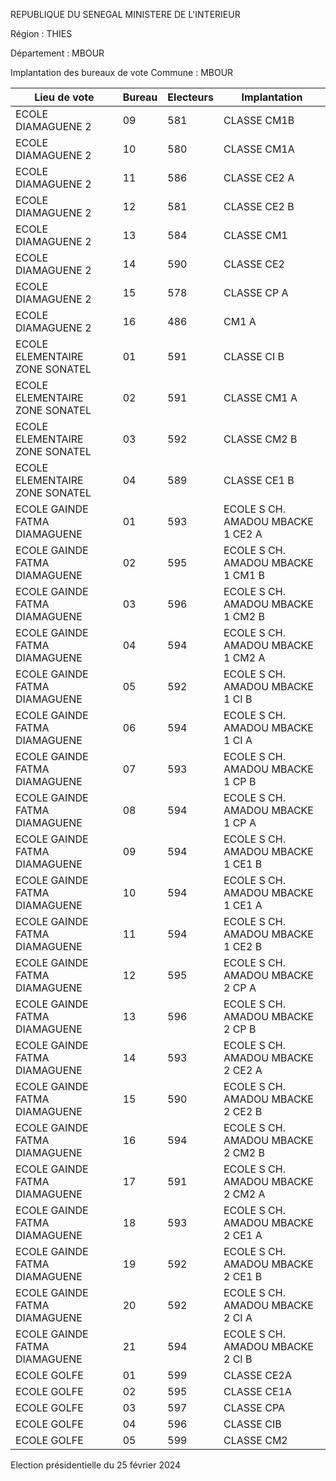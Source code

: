 REPUBLIQUE DU SENEGAL MINISTERE DE L'INTERIEUR

Région : THIES

Département : MBOUR

Implantation des bureaux de vote Commune : MBOUR

| Lieu de vote | Bureau | Electeurs | Implantation |
| - | - | - | - |
| ECOLE DIAMAGUENE 2 | 09 | 581 | CLASSE CM1B |
| ECOLE DIAMAGUENE 2 | 10 | 580 | CLASSE CM1A |
| ECOLE DIAMAGUENE 2 | 11 | 586 | CLASSE CE2 A |
| ECOLE DIAMAGUENE 2 | 12 | 581 | CLASSE CE2 B |
| ECOLE DIAMAGUENE 2 | 13 | 584 | CLASSE CM1 |
| ECOLE DIAMAGUENE 2 | 14 | 590 | CLASSE CE2 |
| ECOLE DIAMAGUENE 2 | 15 | 578 | CLASSE CP A |
| ECOLE DIAMAGUENE 2 | 16 | 486 | CM1 A |
| ECOLE ELEMENTAIRE ZONE SONATEL | 01 | 591 | CLASSE CI B |
| ECOLE ELEMENTAIRE ZONE SONATEL | 02 | 591 | CLASSE CM1 A |
| ECOLE ELEMENTAIRE ZONE SONATEL | 03 | 592 | CLASSE CM2 B |
| ECOLE ELEMENTAIRE ZONE SONATEL | 04 | 589 | CLASSE CE1 B |
| ECOLE GAINDE FATMA DIAMAGUENE | 01 | 593 | ECOLE S CH. AMADOU MBACKE 1 CE2 A |
| ECOLE GAINDE FATMA DIAMAGUENE | 02 | 595 | ECOLE S CH. AMADOU MBACKE 1 CM1 B |
| ECOLE GAINDE FATMA DIAMAGUENE | 03 | 596 | ECOLE S CH. AMADOU MBACKE 1 CM2 B |
| ECOLE GAINDE FATMA DIAMAGUENE | 04 | 594 | ECOLE S CH. AMADOU MBACKE 1 CM2 A |
| ECOLE GAINDE FATMA DIAMAGUENE | 05 | 592 | ECOLE S CH. AMADOU MBACKE 1 CI B |
| ECOLE GAINDE FATMA DIAMAGUENE | 06 | 594 | ECOLE S CH. AMADOU MBACKE 1 CI A |
| ECOLE GAINDE FATMA DIAMAGUENE | 07 | 593 | ECOLE S CH. AMADOU MBACKE 1 CP B |
| ECOLE GAINDE FATMA DIAMAGUENE | 08 | 594 | ECOLE S CH. AMADOU MBACKE 1 CP A |
| ECOLE GAINDE FATMA DIAMAGUENE | 09 | 594 | ECOLE S CH. AMADOU MBACKE 1 CE1 B |
| ECOLE GAINDE FATMA DIAMAGUENE | 10 | 594 | ECOLE S CH. AMADOU MBACKE 1 CE1 A |
| ECOLE GAINDE FATMA DIAMAGUENE | 11 | 594 | ECOLE S CH. AMADOU MBACKE 1 CE2 B |
| ECOLE GAINDE FATMA DIAMAGUENE | 12 | 595 | ECOLE S CH. AMADOU MBACKE 2 CP A |
| ECOLE GAINDE FATMA DIAMAGUENE | 13 | 596 | ECOLE S CH. AMADOU MBACKE 2 CP B |
| ECOLE GAINDE FATMA DIAMAGUENE | 14 | 593 | ECOLE S CH. AMADOU MBACKE 2 CE2 A |
| ECOLE GAINDE FATMA DIAMAGUENE | 15 | 590 | ECOLE S CH. AMADOU MBACKE 2 CE2 B |
| ECOLE GAINDE FATMA DIAMAGUENE | 16 | 594 | ECOLE S CH. AMADOU MBACKE 2 CM2 B |
| ECOLE GAINDE FATMA DIAMAGUENE | 17 | 591 | ECOLE S CH. AMADOU MBACKE 2 CM2 A |
| ECOLE GAINDE FATMA DIAMAGUENE | 18 | 593 | ECOLE S CH. AMADOU MBACKE 2 CE1 A |
| ECOLE GAINDE FATMA DIAMAGUENE | 19 | 592 | ECOLE S CH. AMADOU MBACKE 2 CE1 B |
| ECOLE GAINDE FATMA DIAMAGUENE | 20 | 592 | ECOLE S CH. AMADOU MBACKE 2 CI A |
| ECOLE GAINDE FATMA DIAMAGUENE | 21 | 594 | ECOLE S CH. AMADOU MBACKE 2 CI B |
| ECOLE GOLFE | 01 | 599 | CLASSE CE2A |
| ECOLE GOLFE | 02 | 595 | CLASSE CE1A |
| ECOLE GOLFE | 03 | 597 | CLASSE CPA |
| ECOLE GOLFE | 04 | 596 | CLASSE CIB |
| ECOLE GOLFE | 05 | 599 | CLASSE CM2 |

<!-- PageNumber="12/30" -->

Election présidentielle du 25 février 2024
